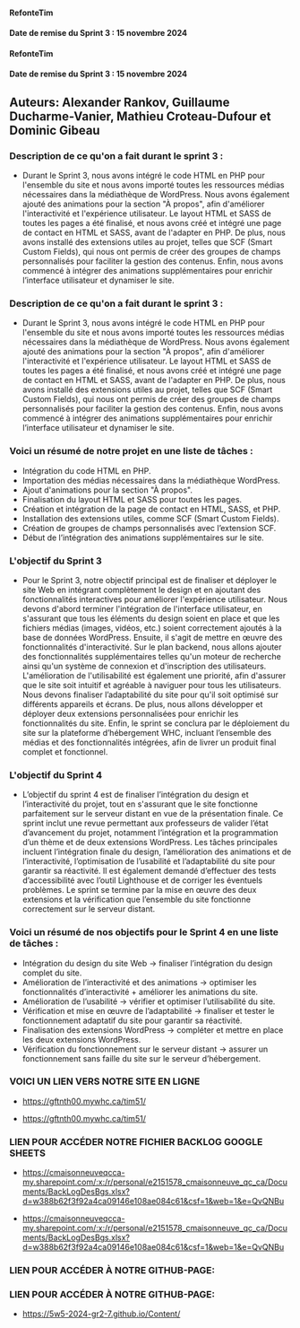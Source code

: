 #### RefonteTim
#### Date de remise du Sprint 3 : 15 novembre 2024
#### RefonteTim

#### Date de remise du Sprint 3 : 15 novembre 2024

## Auteurs: Alexander Rankov, Guillaume Ducharme-Vanier, Mathieu Croteau-Dufour et Dominic Gibeau
### Description de ce qu'on a fait durant le sprint 3 :
 - Durant le Sprint 3, nous avons intégré le code HTML en PHP pour l'ensemble du site et nous avons importé toutes les ressources médias nécessaires dans la médiathèque de WordPress. Nous avons également ajouté des animations pour la section "À propos", afin d'améliorer l'interactivité et l'expérience utilisateur. Le layout HTML et SASS de toutes les pages a été finalisé, et nous avons créé et intégré une page de contact en HTML et SASS, avant de l'adapter en PHP. De plus, nous avons installé des extensions utiles au projet, telles que SCF (Smart Custom Fields), qui nous ont permis de créer des groupes de champs personnalisés pour faciliter la gestion des contenus. Enfin, nous avons commencé à intégrer des animations supplémentaires pour enrichir l’interface utilisateur et dynamiser le site.

### Description de ce qu'on a fait durant le sprint 3 :

- Durant le Sprint 3, nous avons intégré le code HTML en PHP pour l'ensemble du site et nous avons importé toutes les ressources médias nécessaires dans la médiathèque de WordPress. Nous avons également ajouté des animations pour la section "À propos", afin d'améliorer l'interactivité et l'expérience utilisateur. Le layout HTML et SASS de toutes les pages a été finalisé, et nous avons créé et intégré une page de contact en HTML et SASS, avant de l'adapter en PHP. De plus, nous avons installé des extensions utiles au projet, telles que SCF (Smart Custom Fields), qui nous ont permis de créer des groupes de champs personnalisés pour faciliter la gestion des contenus. Enfin, nous avons commencé à intégrer des animations supplémentaires pour enrichir l’interface utilisateur et dynamiser le site.

### Voici un résumé de notre projet en une liste de tâches :

- Intégration du code HTML en PHP.
- Importation des médias nécessaires dans la médiathèque WordPress.
- Ajout d'animations pour la section "À propos".
- Finalisation du layout HTML et SASS pour toutes les pages.
- Création et intégration de la page de contact en HTML, SASS, et PHP.
- Installation des extensions utiles, comme SCF (Smart Custom Fields).
- Création de groupes de champs personnalisés avec l’extension SCF.
- Début de l’intégration des animations supplémentaires sur le site.

### L'objectif du Sprint 3

- Pour le Sprint 3, notre objectif principal est de finaliser et déployer le site Web en intégrant complètement le design et en ajoutant des fonctionnalités interactives pour améliorer l'expérience utilisateur. Nous devons d'abord terminer l'intégration de l'interface utilisateur, en s'assurant que tous les éléments du design soient en place et que les fichiers médias (images, vidéos, etc.) soient correctement ajoutés à la base de données WordPress. Ensuite, il s'agit de mettre en œuvre des fonctionnalités d'interactivité. Sur le plan backend, nous allons ajouter des fonctionnalités supplémentaires telles qu'un moteur de recherche ainsi qu'un système de connexion et d'inscription des utilisateurs. L'amélioration de l'utilisabilité est également une priorité, afin d'assurer que le site soit intuitif et agréable à naviguer pour tous les utilisateurs. Nous devons finaliser l’adaptabilité du site pour qu'il soit optimisé sur différents appareils et écrans. De plus, nous allons développer et déployer deux extensions personnalisées pour enrichir les fonctionnalités du site. Enfin, le sprint se conclura par le déploiement du site sur la plateforme d’hébergement WHC, incluant l’ensemble des médias et des fonctionnalités intégrées, afin de livrer un produit final complet et fonctionnel.

### L'objectif du Sprint 4

- L’objectif du sprint 4 est de finaliser l’intégration du design et l’interactivité du projet, tout en s'assurant que le site fonctionne parfaitement sur le serveur distant en vue de la présentation finale. Ce sprint inclut une revue permettant aux professeurs de valider l’état d’avancement du projet, notamment l’intégration et la programmation d’un thème et de deux extensions WordPress. Les tâches principales incluent l’intégration finale du design, l’amélioration des animations et de l’interactivité, l’optimisation de l’usabilité et l’adaptabilité du site pour garantir sa réactivité. Il est également demandé d’effectuer des tests d’accessibilité avec l’outil Lighthouse et de corriger les éventuels problèmes. Le sprint se termine par la mise en œuvre des deux extensions et la vérification que l’ensemble du site fonctionne correctement sur le serveur distant.

### Voici un résumé de nos objectifs pour le Sprint 4 en une liste de tâches :

- Intégration du design du site Web -> finaliser l’intégration du design complet du site.
- Amélioration de l’interactivité et des animations -> optimiser les fonctionnalités d’interactivité + améliorer les animations du site.
- Amélioration de l’usabilité -> vérifier et optimiser l’utilisabilité du site.
- Vérification et mise en œuvre de l’adaptabilité -> finaliser et tester le fonctionnement adaptatif du site pour garantir sa réactivité.
- Finalisation des extensions WordPress -> compléter et mettre en place les deux extensions WordPress.
- Vérification du fonctionnement sur le serveur distant -> assurer un fonctionnement sans faille du site sur le serveur d’hébergement.

### VOICI UN LIEN VERS NOTRE SITE EN LIGNE
 - https://gftnth00.mywhc.ca/tim51/

- https://gftnth00.mywhc.ca/tim51/

### LIEN POUR ACCÉDER NOTRE FICHIER BACKLOG GOOGLE SHEETS
 - https://cmaisonneuveqcca-my.sharepoint.com/:x:/r/personal/e2151578_cmaisonneuve_qc_ca/Documents/BackLogDesBgs.xlsx?d=w388b62f3f92a4ca09146e108ae084c61&csf=1&web=1&e=QvQNBu

- https://cmaisonneuveqcca-my.sharepoint.com/:x:/r/personal/e2151578_cmaisonneuve_qc_ca/Documents/BackLogDesBgs.xlsx?d=w388b62f3f92a4ca09146e108ae084c61&csf=1&web=1&e=QvQNBu

### LIEN POUR ACCÉDER À NOTRE GITHUB-PAGE:
### LIEN POUR ACCÉDER À NOTRE GITHUB-PAGE:

- https://5w5-2024-gr2-7.github.io/Content/
